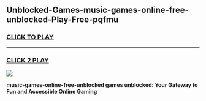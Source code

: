 
## Unblocked-Games-music-games-online-free-unblocked-Play-Free-pqfmu
<h3>
<a href="https://premium76.site?title=music-games-online-free-unblocked&ref=10A">CLICK TO PLAY</a></h3>
<hr>

<h3>
<a href="https://premium76.site?title=music-games-online-free-unblocked&ref=10A">CLICK 2 PLAY</a>
  
</h3>

<a href="https://premium76.site?title=music-games-online-free-unblocked&ref=10A"><img src="https://clearcache.store/games.png"></a>


**music-games-online-free-unblocked games unblocked: Your Gateway to Fun and Accessible Online Gaming**
